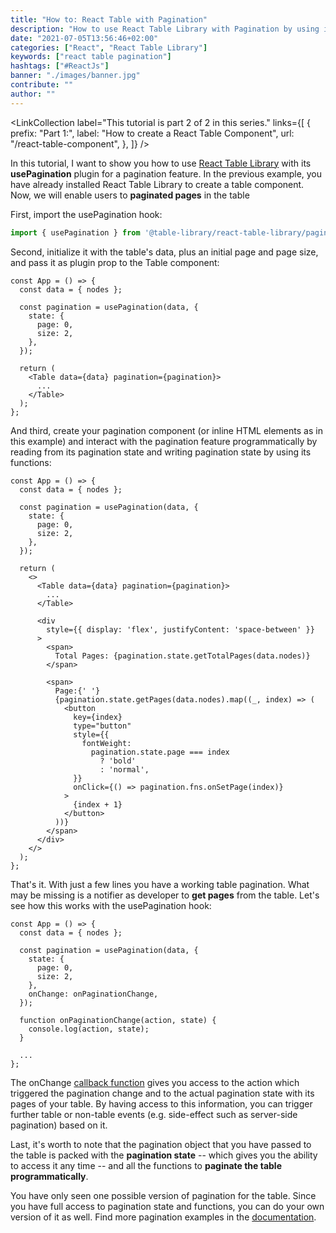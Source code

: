 ```yaml
---
title: "How to: React Table with Pagination"
description: "How to use React Table Library with Pagination by using its usePagination plugin for pages in a table ..."
date: "2021-07-05T13:56:46+02:00"
categories: ["React", "React Table Library"]
keywords: ["react table pagination"]
hashtags: ["#ReactJs"]
banner: "./images/banner.jpg"
contribute: ""
author: ""
---
```


<Sponsorship />

<LinkCollection
  label="This tutorial is part 2 of 2 in this series."
  links={[
    {
      prefix: "Part 1:",
      label: "How to create a React Table Component",
      url: "/react-table-component",
    },
  ]}
/>

In this tutorial, I want to show you how to use [React Table Library](https://react-table-library.com) with its **usePagination** plugin for a pagination feature. In the previous example, you have already installed React Table Library to create a table component. Now, we will enable users to **paginated pages** in the table

First, import the usePagination hook:

```javascript
import { usePagination } from '@table-library/react-table-library/pagination';
```

Second, initialize it with the table's data, plus an initial page and page size, and pass it as plugin prop to the Table component:

```javascript{4-9,12}
const App = () => {
  const data = { nodes };

  const pagination = usePagination(data, {
    state: {
      page: 0,
      size: 2,
    },
  });

  return (
    <Table data={data} pagination={pagination}>
      ...
    </Table>
  );
};
```

And third, create your pagination component (or inline HTML elements as in this example) and interact with the pagination feature programmatically by reading from its pagination state and writing pagination state by using its functions:

```javascript{12,17-42}
const App = () => {
  const data = { nodes };

  const pagination = usePagination(data, {
    state: {
      page: 0,
      size: 2,
    },
  });

  return (
    <>
      <Table data={data} pagination={pagination}>
        ...
      </Table>

      <div
        style={{ display: 'flex', justifyContent: 'space-between' }}
      >
        <span>
          Total Pages: {pagination.state.getTotalPages(data.nodes)}
        </span>

        <span>
          Page:{' '}
          {pagination.state.getPages(data.nodes).map((_, index) => (
            <button
              key={index}
              type="button"
              style={{
                fontWeight:
                  pagination.state.page === index
                    ? 'bold'
                    : 'normal',
              }}
              onClick={() => pagination.fns.onSetPage(index)}
            >
              {index + 1}
            </button>
          ))}
        </span>
      </div>
    </>
  );
};
```

That's it. With just a few lines you have a working table pagination. What may be missing is a notifier as developer to **get pages** from the table. Let's see how this works with the usePagination hook:

```javascript{9,12-14}
const App = () => {
  const data = { nodes };

  const pagination = usePagination(data, {
    state: {
      page: 0,
      size: 2,
    },
    onChange: onPaginationChange,
  });

  function onPaginationChange(action, state) {
    console.log(action, state);
  }

  ...
};
```

The onChange [callback function](/javascript-callback-function/) gives you access to the action which triggered the pagination change and to the actual pagination state with its pages of your table. By having access to this information, you can trigger further table or non-table events (e.g. side-effect such as server-side pagination) based on it.

Last, it's worth to note that the pagination object that you have passed to the table is packed with the **pagination state** -- which gives you the ability to access it any time -- and all the functions to **paginate the table programmatically**.

You have only seen one possible version of pagination for the table. Since you have full access to pagination state and functions, you can do your own version of it as well. Find more pagination examples in the [documentation](https://react-table-library.com).

